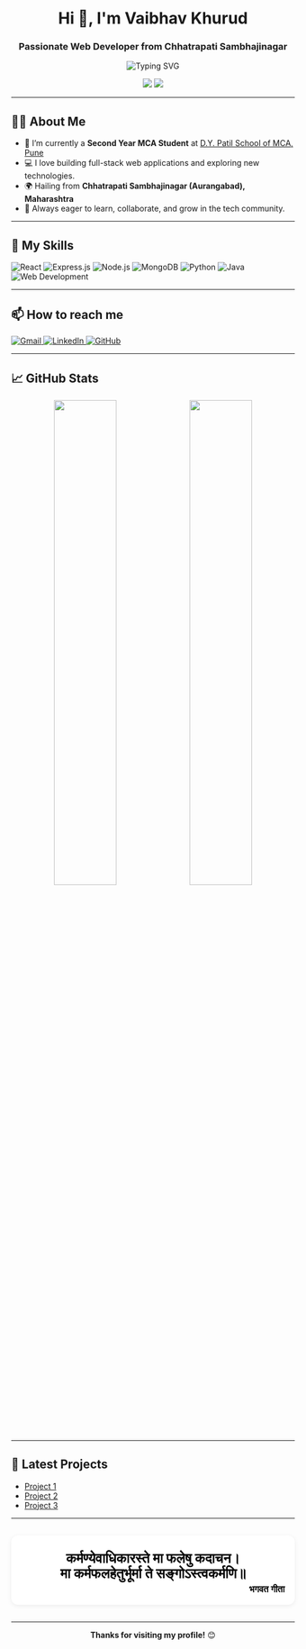 <h1 align="center">Hi 👋, I'm Vaibhav Khurud</h1>
<h3 align="center">Passionate Web Developer from Chhatrapati Sambhajinagar</h3>

<p align="center">
  <img src="https://readme-typing-svg.demolab.com?font=Fira+Code&size=22&pause=1000&color=36BCF7&center=true&vCenter=true&width=435&lines=Full+Stack+Web+Developer;React+%7C+Node+%7C+Express+%7C+MongoDB;Python+%7C+Java+Enthusiast" alt="Typing SVG" />
</p>

<p align="center">
  <img src="https://img.shields.io/badge/Location-Chhatrapati%20Sambhajinagar-orange?style=flat-square" />
  <img src="https://img.shields.io/badge/Studying-MCA%20@%20D.Y.Patil%20School%20of%20MCA%20Pune-blue?style=flat-square" />
</p>

---

## 🙋‍♂️ About Me

- 🌱 I’m currently a **Second Year MCA Student** at [D.Y. Patil School of MCA, Pune](https://www.dypatilmcapune.edu.in/)
- 💻 I love building full-stack web applications and exploring new technologies.
- 🌍 Hailing from **Chhatrapati Sambhajinagar (Aurangabad), Maharashtra**
- 👀 Always eager to learn, collaborate, and grow in the tech community.

---

## 🚀 My Skills

<p align="left">
  <img src="https://img.shields.io/badge/React-20232A?style=for-the-badge&logo=react&logoColor=61DAFB" alt="React" />
  <img src="https://img.shields.io/badge/Express.js-404D59?style=for-the-badge&logo=express&logoColor=white" alt="Express.js" />
  <img src="https://img.shields.io/badge/Node.js-339933?style=for-the-badge&logo=node.js&logoColor=white" alt="Node.js" />
  <img src="https://img.shields.io/badge/MongoDB-4EA94B?style=for-the-badge&logo=mongodb&logoColor=white" alt="MongoDB" />
  <img src="https://img.shields.io/badge/Python-3776AB?style=for-the-badge&logo=python&logoColor=white" alt="Python" />
  <img src="https://img.shields.io/badge/Java-007396?style=for-the-badge&logo=java&logoColor=white" alt="Java" />
  <img src="https://img.shields.io/badge/Web%20Development-F7DF1E?style=for-the-badge&logo=javascript&logoColor=black" alt="Web Development" />
</p>

---

## 📫 How to reach me

<p align="left">
  <a href="vaibhavkhurud2003@gmail.com">
    <img src="https://img.shields.io/badge/Gmail-EA4335?style=for-the-badge&logo=gmail&logoColor=white" alt="Gmail" />
  </a>
  <a href="https://www.linkedin.com/in/vaibhavkhurud/" target="_blank">
    <img src="https://img.shields.io/badge/LinkedIn-0A66C2?style=for-the-badge&logo=linkedin&logoColor=white" alt="LinkedIn" />
  </a>
  <a href="https://github.com/vaibhavkhurud" target="_blank">
    <img src="https://img.shields.io/badge/GitHub-181717?style=for-the-badge&logo=github&logoColor=white" alt="GitHub" />
  </a>
</p>

---

## 📈 GitHub Stats

<p align="center">
  <img src="https://github-readme-stats.vercel.app/api?username=vaibhavkhurud&show_icons=true&theme=radical" width="47%" />
  <img src="https://github-readme-streak-stats.herokuapp.com/?user=vaibhavkhurud&theme=radical" width="47%" />
</p>

---

## 🌱 Latest Projects

<!-- Add links to your best or most recent projects here -->
- [Project 1](https://github.com/vaibhavkhurud/Whether-App-using-React)
- [Project 2](https://github.com/vaibhavkhurud/ReactRouterDemo)
- [Project 3](https://github.com/vaibhavkhurud/Travel-management-project-php)

---

<div align="center" style="background: #fff; border-radius: 12px; box-shadow: 0 2px 8px rgba(0,0,0,0.07); padding: 28px 18px 18px 18px; margin: 30px 0 30px 0; max-width: 600px;">
  <span style="
    display: block;
    font-family: 'Tiro Devanagari Marathi', serif;
    font-size: 1.5rem;
    font-weight: bold;
    color: #000;
    margin-bottom: 5px;
  ">
    कर्मण्येवाधिकारस्ते मा फलेषु कदाचन।<br>
    मा कर्मफलहेतुर्भूर्मा ते सङ्गोऽस्त्वकर्मणि॥
  </span>
  <div align="right" style="font-family: 'Tiro Devanagari Marathi', serif; font-size: 1rem; color: #000; font-weight: bold;">
    भगवत गीता
  </div>
</div>

<!-- Load Tiro Devanagari Marathi font from Google Fonts (some README viewers may not support it) -->
<link href="https://fonts.googleapis.com/css2?family=Tiro+Devanagari+Marathi:wght@400;700&display=swap" rel="stylesheet">

---

<p align="center">
  <b>Thanks for visiting my profile!</b> 😊
</p>
